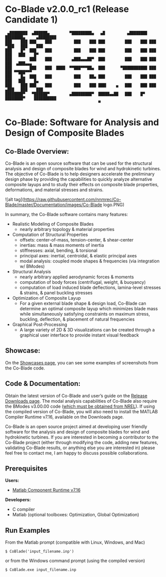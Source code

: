 Co-Blade v2.0.0_rc1 (Release Candidate 1)
========

     ▄████████  ▄██████▄         ▀█████████▄   ▄█          ▄████████ ████████▄     ▄████████ 
    ███    ███ ███    ███          ███    ███ ███         ███    ███ ███   ▀███   ███    ███ 
    ███    █▀  ███    ███          ███    ███ ███         ███    ███ ███    ███   ███    █▀  
    ███        ███    ███         ▄███▄▄▄██▀  ███         ███    ███ ███    ███  ▄███▄▄▄     
    ███        ███    ███  ████  ▀▀███▀▀▀██▄  ███       ▀███████████ ███    ███ ▀▀███▀▀▀     
    ███    █▄  ███    ███          ███    ██▄ ███         ███    ███ ███    ███   ███    █▄  
    ███    ███ ███    ███          ███    ███ ███▌    ▄   ███    ███ ███   ▄███   ███    ███ 
    ████████▀   ▀██████▀         ▄█████████▀  █████▄▄██   ███    █▀  ████████▀    ██████████ 
                                              ▀                                              

# Co-Blade: Software for Analysis and Design of Composite Blades

## Co-Blade Overview:

Co-Blade is an open source software that can be used for the structural analysis and design of composite blades for wind and hydrokinetic turbines. The objective of Co-Blade is to help designers accelerate the preliminary design phase by providing the capabilities to quickly analyze alternative composite layups and to study their effects on composite blade properties, deformations, and material stresses and strains.

![alt tag](https://raw.githubusercontent.com/nnmrec/Co-Blade/master/Documentation/images/Co-Blade logo.PNG)

In summary, the Co-Blade software contains many features:

* Realistic Modeling of Composite Blades
  * nearly arbitrary topology & material properties
* Computation of Structural Properties
  * offsets: center-of-mass, tension-center, & shear-center
  * inertias: mass & mass moments of inertia
  * stiffnesses: axial, bending, & torsional
  * principal axes: inertial, centroidal, & elastic principal axes
  * modal analysis: coupled mode shapes & frequencies (via integration w/ BModes)
* Structural Analysis
  * nearly arbitrary applied aerodynamic forces & moments
  * computation of body forces (centrifugal, weight, & buoyancy)
  * computation of load induced blade deflections, lamina-level stresses & strains, & panel buckling stresses
* Optimization of Composite Layup
  * For a given external blade shape & design load, Co-Blade can determine an optimal composite layup which minimizes blade mass while simultaneously satisfying constraints on maximum stress, buckling, deflection, & placement of natural frequencies
* Graphical Post-Processing
  * A large variety of 2D & 3D visualizations can be created through a graphical user interface to provide instant visual feedback

## Showcase:

On the [Showcases page](https://github.com/nnmrec/Co-Blade/blob/master/Documentation/2_Showcases.md), you can see some examples of screenshots from the Co-Blade code.


## Code & Documentation:

Obtain the latest version of Co-Blade and user’s guide on the [Release Downloads page](https://github.com/nnmrec/Co-Blade/releases). The modal analysis capabilities of Co-Blade also require the BModes v3.00.00 code ([which must be obtained from NREL](https://nwtc.nrel.gov/BModes)). If using the compiled version of Co-Blade, you will also need to install the MATLAB Compiler Runtime v7.16, available on the Downloads page. 

Co-Blade is an open source project aimed at developing user friendly software for the analysis and design of composite blades for wind and hydrokinetic turbines. If you are interested in becoming a contributor to the Co-Blade project (either through modifying the code, adding new features, validating Co-Blade results, or anything else you are interested in) please feel free to contact me, I am happy to discuss possible collaborations.


## Prerequisites
**Users:**

* [Matlab Component Runtime v7.16](http://wind.nrel.gov/designcodes/miscellaneous/MatLab_MCRInstaller/)

**Developers:**

* C compiler
* Matlab (optional toolboxes: Optimization, Global Optimization)

## Run Examples

From the Matlab prompt (compatible with Linux, Windows, and Mac)

    $ CoBlade('input_filename.inp')

or from the Windows command prompt (using the compiled version)

    $ CoBlade.exe input_filename.inp

